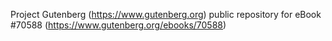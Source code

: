 Project Gutenberg (https://www.gutenberg.org) public repository for
eBook #70588 (https://www.gutenberg.org/ebooks/70588)
